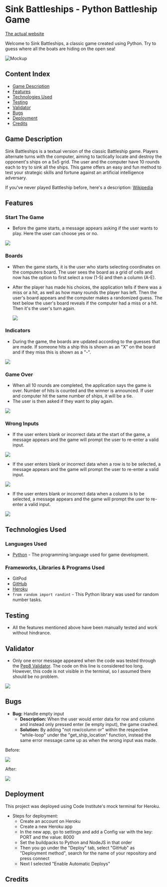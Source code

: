 # Sink Battleships - Python Battleship Game

[The actual website](https://sink-battleships-0da166920aef.herokuapp.com/)

Welcome to Sink Battleships, a classic game created using Python. Try to guess where all the boats are hiding on the open sea!

![Mockup](docs/images/responsive.jpg)

## Content Index

- [Game Description](#game-description)
- [Features](#features)
- [Technologies Used](#technologies-used)
- [Testing](#testing)
- [Validator](#validator)
- [Bugs](#bugs)
- [Deployment](#deployment)
- [Credits](#credits)

## Game Description

Sink Battleships is a textual version of the classic Battleship game. Players alternate turns with the computer, aiming to tactically locate and destroy the opponent's ships on a 5x5 grid. The user and the computer have 10 rounds each to try to sink all the ships. This game offers an easy and fun method to test your strategic skills and fortune against an artificial intelligence adversary.

If you've never played Battleship before, here's a description:
[Wikipedia](https://en.wikipedia.org/wiki/Battleship_(game))

## Features

### Start The Game
- Before the game starts, a message appears asking if the user wants to play. Here the user can choose yes or no.

<img src="docs/images/start.jpg">

### Boards
- When the game starts, it is the user who starts selecting coordinates on the computers board. The user sees the board as a grid of cells and now has the option to first select a row (1-5) and then a column (A-E).
- After the player has made his choices, the application tells if there was a miss or a hit, as well as how many rounds the player has left. Then the user's board appears and the computer makes a randomized guess. The text below the user's board reveals if the computer had a miss or a hit. Then it's the user's turn again.

    <img src="docs/images/boards.jpg">

### Indicators
- During the game, the boards are updated according to the guesses that are made. If someone hits a ship this is shown as an "X" on the board and if they miss this is shown as a "-".

<img src="docs/images/indicators.jpg">

### Game Over
- When all 10 rounds are completed, the application says the game is over. Number of hits is counted and the winner is announced. If user and computer hit the same number of ships, it will be a tie.
- The user is then asked if they want to play again.

<img src="docs/images/gameover.jpg">

### Wrong Inputs
- If the user enters blank or incorrect data at the start of the game, a message appears and the game will prompt the user to re-enter a valid input.

<img src="docs/images/invalid1.jpg">

- If the user enters blank or incorrect data when a row is to be selected, a message appears and the game will prompt the user to re-enter a valid input.

<img src="docs/images/invalid2.jpg">

- If the user enters blank or incorrect data when a column is to be selected, a message appears and the game will prompt the user to re-enter a valid input.

<img src="docs/images/invalid3.jpg">

## Technologies Used

### Languages Used

- [Python](https://www.python.org/)  -  The programming language used for game development.

### Frameworks, Libraries & Programs Used

- GitPod
- [GitHub](https://github.com/)
- [Heroku](https://www.heroku.com/home)
- `from random import randint` - This Python library was used for random number tasks.

## Testing

- All the features mentioned above have been manually tested and work without hindrance.

## Validator

- Only one error message appeared when the code was tested through the [Pep8 Validator](https://pep8ci.herokuapp.com/). The code on this line is considered too long. However, this code is not visible in the terminal, so I assumed there should be no problem.

<img src="docs/images/linter.jpg">

## Bugs

- **Bug:** Handle empty input
    - **Description:** When the user would enter data for row and column and instead only pressed enter (ie empty input), the game crashed.
    - **Solution:** By adding "not row/column or" within the respective "while-loop" under the "get_ship_location" function, instead the same error message came up as when the wrong input was made.

Before:

<img src="docs/images/bug1.jpg">

After:

<img src="docs/images/bug1fixed.jpg">

## Deployment

This project was deployed using Code Institute's mock terminal for Heroku.

- Steps for deployment:
    - Create an account on Heroku
    - Create a new Heroku app
    - In the new app, go to settings and add a Config var with the key: PORT and the value: 8000
    - Set the buildpacks to Python and NodeJS in that order
    - Then you go under the "Deploy" tab, select "GitHub" as "Deployment method", search for the name of your repository and press connect
    - Next I selected "Enable Automatic Deploys"

## Credits